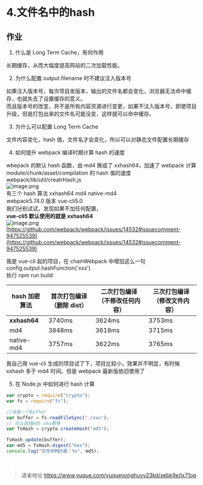 # 4.文件名中的hash
## 作业

1. 什么是 Long Term Cache，有何作用

长期缓存，从而大幅度提高网站的二次加载性能。

2. 为什么配置 output.filename 时不建议注入版本号

如果注入版本号，每次项目发版本，输出的文件名都会变化，浏览器无法命中缓存，也就失去了设置缓存的意义。  
而且版本号的改变，并不是所有内容资源进行变更，如果不注入版本号，即使项目升级，但是打包出来的文件名可能没变，这样就可以命中缓存。

3. 为什么可以配置 Long Term Cache

文件内容变化，hash 值，文件名才会变化，所以可以对静态文件配置长期缓存

4. 如何提升 webpack 编译时期计算 hash 的速度

wbepack 的默认 hash 函数，由 md4 换成了 xxhash64，加速了 webpack 计算 module/chunk/asset/compilation 的 hash 值的速度  
webpack/lib/util/creatrHash.js  
![image.png](https://cdn.nlark.com/yuque/0/2022/png/1572912/1661481505624-5a38844d-6e39-4cf8-b1a2-666715294dfd.png#clientId=u91855c59-0290-4&from=paste&height=439&id=u88f9756f&name=image.png&originHeight=878&originWidth=787&originalType=binary&ratio=1&rotation=0&showTitle=false&size=137238&status=done&style=none&taskId=ufb70ca68-6f53-47df-9fde-b277841be9c&title=&width=393.5)  
有三个 hash 算法 xxhash64 md4 native-md4  
webpack5.74.0 版本 vue-cli5.0  
我们分别试试，发现如果不加任何配置，  
**vue-cli5 默认使用的就是 xxhash64**  
![image.png](https://cdn.nlark.com/yuque/0/2022/png/1572912/1661484029150-0984f166-005a-4408-b5e8-a0a405362df4.png#clientId=u91855c59-0290-4&from=paste&height=75&id=zmocV&name=image.png&originHeight=150&originWidth=879&originalType=binary&ratio=1&rotation=0&showTitle=false&size=32220&status=done&style=none&taskId=uf827eee0-675b-43c1-b826-a6989ca249c&title=&width=439.5)  
[https://github.com/webpack/webpack/issues/14532#issuecomment-947525539](https://github.com/webpack/webpack/issues/14532#issuecomment-947525539)

我是 vue-cli 起的项目，在 chainWebpack 中增加这么一句  
config.output.hashFunction('xxx')  
  执行 npm run build

| hash 加密算法 | 首次打包编译（删除 dist） | 二次打包编译（不修改任何内容） | 三次打包编译（修改文件内容） |
| ------------- | ------------------------- | ------------------------------ | ---------------------------- |
| **xxhash64**  | 3740ms                    | 3624ms                         | 3753ms                       |
| md4           | 3848ms                    | 3618ms                         | 3715ms                       |
| native-md4    | 3757ms                    | 3622ms                         | 3765ms                       |

我自己用 vue-cli 生成的项目试了下，项目比较小，效果并不明显，有时候 xxhash 多于 md4 时间。但是 webpack 最新版依旧使用了

5. 在 Node.js 中如何进行 hash 计算

```javascript
var crypto = require("crypto");
var fs = require("fs");

//读取一个Buffer
var buffer = fs.readFileSync("./xxx");
// 可以选择md5 sha等等
var fsHash = crypto.createHash("md5");

fsHash.update(buffer);
var md5 = fsHash.digest("hex");
console.log("文件的MD5是：%s", md5);
```

<br>
  
> 语雀地址 https://www.yuque.com/yuqueyonghuyv23kd/xebk9e/lx71op